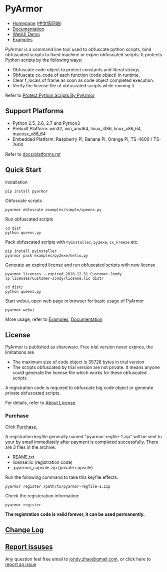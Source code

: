# PyArmor

* [Homepage](http://pyarmor.dashingsoft.com) ([中文版网站](http://pyarmor.dashingsoft.com/index-zh.html))
* [Documentation](https://pyarmor.readthedocs.io/en/latest/)
* [WebUI Demo](http://pyarmor.dashingsoft.com/demo/index.html)
* [Examples](src/examples)

PyArmor is a command line tool used to obfuscate python scripts, bind
obfuscated scripts to fixed machine or expire obfuscated scripts. It
protects Python scripts by the following ways:

* Obfuscate code object to protect constants and literal strings.
* Obfuscate co_code of each function (code object) in runtime.
* Clear f_locals of frame as soon as code object completed execution.
* Verify the license file of obfuscated scripts while running it.

Refer to [Protect Python Scripts By PyArmor](docs/protect-python-scripts-by-pyarmor.md)

## Support Platforms

- Python 2.5, 2.6, 2.7 and Python3
- Prebuilt Platform: win32, win_amd64, linux_i386, linux_x86_64, macosx_x86_64
- Embedded Platform: Raspberry Pi, Banana Pi, Orange Pi, TS-4600 / TS-7600

Refer to [docs/platforms.rst](docs/platforms.rst)

## Quick Start

Installation

    pip install pyarmor

Obfuscate scripts

    pyarmor obfuscate examples/simple/queens.py

Run obfuscated scripts

    cd dist
    python queens.py

Pack obfuscated scripts with `PyInstaller`, `py2exe`, `cx_Freeze` etc.

    pip install pyinstaller
    pyarmor pack examples/py2exe/hello.py

Generate an expired license and run obfuscated scripts with new license

    pyarmor licenses --expired 2018-12-31 Customer-Jondy
    cp licenses/Customer-Jondy/license.lic dist/

    cd dist/
    python queens.py

Start webui, open web page in browser for basic usage of PyArmor

    pyarmor-webui

More usage, refer to [Examples](src/examples/README.md), [Documentation](https://pyarmor.readthedocs.io/en/latest/)

## License

PyArmor is published as shareware. Free trial version never expires, the limitations are

- The maximum size of code object is 35728 bytes in trial version
- The scripts obfuscated by trial version are not private. It means
  anyone could generate the license file which works for these
  obfuscated scripts.

A registration code is required to obfuscate big code object or generate private
obfuscated scripts.

For details, refer to [About License](https://pyarmor.readthedocs.io/en/latest/license.html).

### Purchase

Click [Purchase](https://order.shareit.com/cart/add?vendorid=200089125&PRODUCT[300871197]=1),

A registration keyfile generally named "pyarmor-regfile-1.zip" will be sent to
your by email immediately after payment is completed successfully. There are 3
files in the archive:

* REAME.txt
* license.lic (registration code)
* .pyarmor_capsule.zip (private capsule)

Run the following command to take this keyfile effects:

    pyarmor register /path/to/pyarmor-regfile-1.zip

Check the registeration information:

    pyarmor register

**The registration code is valid forever, it can be used permanently.**

## [Change Log](docs/change-logs.rst)

## [Report issuses](https://github.com/dashingsoft/pyarmor/issues)

Any question feel free email to <jondy.zhao@gmail.com>, or click here
to [report an issue](https://github.com/dashingsoft/pyarmor/issues)

